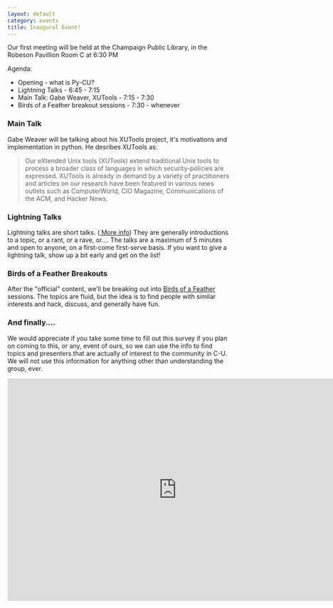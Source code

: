 ```yaml
---
layout: default
category: events
title: Inaugural Event!
---
```


Our first meeting will be held at the Champaign Public Library, in
the Robeson Pavillion Room C at 6:30 PM

Agenda:
* Opening - what is Py-CU?
* Lightning Talks - 6:45 - 7:15
* Main Talk: Gabe Weaver, XUTools - 7:15 - 7:30
* Birds of a Feather breakout sessions - 7:30 - whenever
</ul>

### Main Talk
Gabe Weaver will be talking about his XUTools project, it's motivations and
implementation in python. He desribes XUTools as:

>Our eXtended Unix tools (XUTools)
>extend traditional Unix tools to process a broader class of
>languages in which security-policies are expressed.  XUTools is
>already in demand by a variety of practitioners and articles on our
>research have been featured in various news outlets such as
>ComputerWorld, CIO Magazine, Communications of the ACM, and Hacker
>News.

### Lightning Talks
Lightning talks are short talks. (<a href="http://en.wikipedia.org/wiki/Lightning_talk">
  More info</a>) They are generally introductions to a topic, or a rant, or a
rave, or.... The talks are a maximum of 5 minutes and open to anyone, on a first-come first-serve
basis. If you want to give a lightning talk, show up a bit early and get on the list!

### Birds of a Feather Breakouts
After the "official" content, we'll be breaking out into
<a href="http://en.wikipedia.org/wiki/Birds_of_a_feather_(computing)"> Birds of a Feather </a>
sessions. The topics are fluid, but the idea is to find people with similar interests and
hack, discuss, and generally have fun.

### And finally....

We would appreciate if you take some time to fill out this survey
if you plan on coming to this, or any, event of ours, so we can use
the info to find topics and presenters that are actually of interest
to the community in C-U. We will not use this information for
anything other than understanding the group, ever.


<iframe src="https://docs.google.com/forms/d/1erbND3z3FdSCKiWBN06TC0ygqNFr8O7pBa6-4rU2xJE/viewform?embedded=true" width="760" height="500" frameborder="0" marginheight="0" marginwidth="0">Loading...</iframe>


